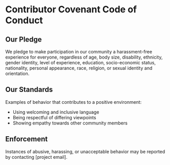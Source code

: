 # Contributor Covenant Code of Conduct

## Our Pledge
We pledge to make participation in our community a harassment-free experience for everyone, regardless of age, body size, disability, ethnicity, gender identity, level of experience, education, socio-economic status, nationality, personal appearance, race, religion, or sexual identity and orientation.

## Our Standards
Examples of behavior that contributes to a positive environment:
- Using welcoming and inclusive language
- Being respectful of differing viewpoints
- Showing empathy towards other community members

## Enforcement
Instances of abusive, harassing, or unacceptable behavior may be reported by contacting [project email].
